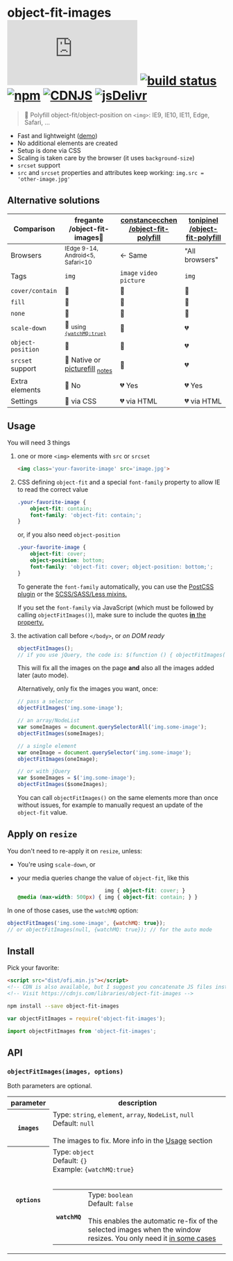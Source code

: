 # object-fit-images [![gzipped size][badge-gzip]](#no-link) [![build status][badge-travis]][link-travis] [![npm][badge-version]][link-npm] [![CDNJS][badge-cdnjs]][link-cdnjs] [![jsDelivr][badge-jsdelivr]][link-jsdelivr]

  [badge-gzip]: https://badges.herokuapp.com/size/github/fregante/object-fit-images/master/dist/ofi.min.js?gzip=true&label=gzipped%20size
  [badge-travis]: https://api.travis-ci.org/fregante/object-fit-images.svg
  [badge-version]: https://img.shields.io/npm/v/object-fit-images.svg
  [badge-cdnjs]: https://img.shields.io/cdnjs/v/object-fit-images.svg
  [badge-jsdelivr]: https://data.jsdelivr.com/v1/package/npm/object-fit-images/badge?style=rounded
  [link-travis]: https://travis-ci.org/fregante/object-fit-images
  [link-npm]: https://www.npmjs.com/package/object-fit-images
  [link-cdnjs]: https://cdnjs.com/libraries/object-fit-images
  [link-jsdelivr]: https://www.jsdelivr.com/package/npm/object-fit-images

> 🗻 Polyfill object-fit/object-position on `<img>`: IE9, IE10, IE11, Edge, Safari, ...

- Fast and lightweight ([demo](http://fregante.github.io/object-fit-images/demo/))
- No additional elements are created
- Setup is done via CSS
- Scaling is taken care by the browser (it uses `background-size`)
- `srcset` support
- `src` and `srcset` properties and attributes keep working: `img.src = 'other-image.jpg'`

## Alternative solutions


Comparison           | fregante<br>/object-fit-images🌟                                                                                         | [constancecchen<br>/object-fit-polyfill](https://github.com/constancecchen/object-fit-polyfill) | [tonipinel<br>/object-fit-polyfill](https://github.com/tonipinel/object-fit-polyfill)
---              | ---                                                                                                      | ---                                                                                            | ---
Browsers          | <sub>IEdge 9-14, Android<5, Safari<10</sub>                                                                          | <- Same                                                                                         | "All browsers"
Tags              | `img`                                                                                                     | `image` `video` `picture`                                                                     | `img`
`cover/contain`   | 💚                                                                                                         | 💚                                                                                               | 💚
`fill`            | 💚                                                                                                         | 💚                                                                                               | 💚
`none`            | 💚                                                                                                         | 💚                                                                                               | 💚
`scale-down`      | 💚 <sub>using [`{watchMQ:true}`](#apply-on-resize)</sub>                                                             | 💚                                                                                               | 💔
`object-position` | 💚                                                                                                         | 💚                                                                                               | 💔
`srcset` support  | 💚 Native or [picturefill](https://github.com/scottjehl/picturefill) <sub>[notes](detailed-support-tables.md)</sub> | 💚                                                                                               | 💔
Extra elements    | 💚 No                                                                                                      | 💔 Yes                                                                                           | 💔 Yes
Settings    | 💚 via CSS                                                                                                      | 💔 via HTML                                                                                           | 💔 via HTML


## Usage

You will need 3 things

1. one or more `<img>` elements with `src` or `srcset`

	```html
	<img class='your-favorite-image' src='image.jpg'>
	```

2. CSS defining `object-fit` and a special `font-family` property to allow IE to read the correct value

	```css
	.your-favorite-image {
		object-fit: contain;
		font-family: 'object-fit: contain;';
	}
	```

	or, if you also need `object-position`

	```css
	.your-favorite-image {
		object-fit: cover;
		object-position: bottom;
		font-family: 'object-fit: cover; object-position: bottom;';
	}
	```

	To generate the `font-family` automatically, you can use the [PostCSS plugin](https://github.com/ronik-design/postcss-object-fit-images) or the [SCSS/SASS/Less mixins.](/preprocessors)

	If you set the `font-family` via JavaScript (which must be followed by calling `objectFitImages()`), make sure to include the quotes [**in** the property.](https://github.com/fregante/object-fit-images/issues/29#issuecomment-227491892)

3. <a name="activation"></a> the activation call before `</body>`, or _on DOM ready_

	```js
	objectFitImages();
	// if you use jQuery, the code is: $(function () { objectFitImages() });
	```

	This will fix all the images on the page **and** also all the images added later (auto mode).

	Alternatively, only fix the images you want, once:

	```js
	// pass a selector
	objectFitImages('img.some-image');
	```

	```js
	// an array/NodeList
	var someImages = document.querySelectorAll('img.some-image');
	objectFitImages(someImages);
	```

	```js
	// a single element
	var oneImage = document.querySelector('img.some-image');
	objectFitImages(oneImage);
	```

	```js
	// or with jQuery
	var $someImages = $('img.some-image');
	objectFitImages($someImages);
	```

	You can call `objectFitImages()` on the same elements more than once without issues, for example to manually request an update of the `object-fit` value.

## Apply on `resize`

You don't need to re-apply it on `resize`, unless:

* You're using `scale-down`, or
* <a id="media-query-affects-object-fit-value">your media queries change the value of `object-fit`,</a> like this

	```css
	                            img { object-fit: cover; }
	@media (max-width: 500px) { img { object-fit: contain; } }
	```

In one of those cases, use the `watchMQ` option:

```js
objectFitImages('img.some-image', {watchMQ: true});
// or objectFitImages(null, {watchMQ: true}); // for the auto mode
```

## Install

Pick your favorite:

```html
<script src="dist/ofi.min.js"></script>
<!-- CDN is also available, but I suggest you concatenate JS files instead -->
<!-- Visit https://cdnjs.com/libraries/object-fit-images -->
```

```sh
npm install --save object-fit-images
```

```js
var objectFitImages = require('object-fit-images');
```

```js
import objectFitImages from 'object-fit-images';
```

## API

### `objectFitImages(images, options)`

Both parameters are optional.

<table>
    <tr>
        <th>parameter</th>
        <th>description</th>
    </tr>
    <tr>
        <th><code>images</code></th>
        <td>
            Type: <code>string</code>, <code>element</code>, <code>array</code>, <code>NodeList</code>, <code>null</code><br>
            Default: <code>null</code><br><br>
            The images to fix. More info in the <a href="#usage">Usage</a> section
        </td>
    </tr>
    <tr>
        <th><code>options</code></th>
        <td>
            Type: <code>object</code><br>
            Default: <code>{}</code><br>
            Example: <code>{watchMQ:true}</code><br><br>
            <table>
                <tr>
                    <th><code>watchMQ</code></th>
                    <td>
                        Type: <code>boolean</code><br>
                        Default: <code>false</code><br><br>
                        This enables the automatic re-fix of the selected images when the window resizes. You only need it <a href="#apply-on-resize">in some cases</a>
                    </td>
                </tr>
            </table>
        </td>
    </tr>
</table>
